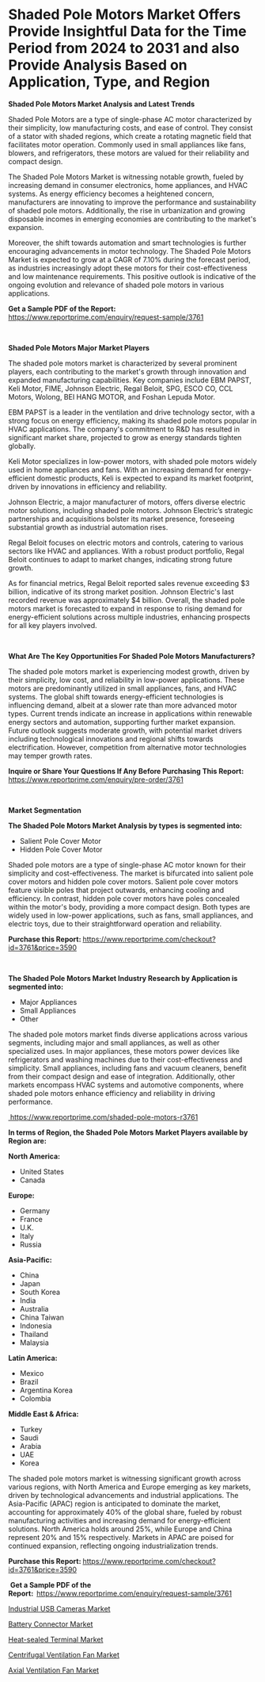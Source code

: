 <p><h1>Shaded Pole Motors Market Offers Provide Insightful Data for the Time Period from 2024 to 2031 and also Provide Analysis Based on Application, Type, and Region</h1></p><p><strong>Shaded Pole Motors Market Analysis and Latest Trends</strong></p>
<p><p>Shaded Pole Motors are a type of single-phase AC motor characterized by their simplicity, low manufacturing costs, and ease of control. They consist of a stator with shaded regions, which create a rotating magnetic field that facilitates motor operation. Commonly used in small appliances like fans, blowers, and refrigerators, these motors are valued for their reliability and compact design.</p><p>The Shaded Pole Motors Market is witnessing notable growth, fueled by increasing demand in consumer electronics, home appliances, and HVAC systems. As energy efficiency becomes a heightened concern, manufacturers are innovating to improve the performance and sustainability of shaded pole motors. Additionally, the rise in urbanization and growing disposable incomes in emerging economies are contributing to the market's expansion.</p><p>Moreover, the shift towards automation and smart technologies is further encouraging advancements in motor technology. The Shaded Pole Motors Market is expected to grow at a CAGR of 7.10% during the forecast period, as industries increasingly adopt these motors for their cost-effectiveness and low maintenance requirements. This positive outlook is indicative of the ongoing evolution and relevance of shaded pole motors in various applications.</p></p>
<p><strong>Get a Sample PDF of the Report:&nbsp;</strong> <a href="https://www.reportprime.com/enquiry/request-sample/3761">https://www.reportprime.com/enquiry/request-sample/3761</a></p>
<p>&nbsp;</p>
<p><strong>Shaded Pole Motors Major Market Players</strong></p>
<p><p>The shaded pole motors market is characterized by several prominent players, each contributing to the market's growth through innovation and expanded manufacturing capabilities. Key companies include EBM PAPST, Keli Motor, FIME, Johnson Electric, Regal Beloit, SPG, ESCO CO, CCL Motors, Wolong, BEI HANG MOTOR, and Foshan Lepuda Motor.</p><p>EBM PAPST is a leader in the ventilation and drive technology sector, with a strong focus on energy efficiency, making its shaded pole motors popular in HVAC applications. The company's commitment to R&D has resulted in significant market share, projected to grow as energy standards tighten globally.</p><p>Keli Motor specializes in low-power motors, with shaded pole motors widely used in home appliances and fans. With an increasing demand for energy-efficient domestic products, Keli is expected to expand its market footprint, driven by innovations in efficiency and reliability.</p><p>Johnson Electric, a major manufacturer of motors, offers diverse electric motor solutions, including shaded pole motors. Johnson Electric’s strategic partnerships and acquisitions bolster its market presence, foreseeing substantial growth as industrial automation rises.</p><p>Regal Beloit focuses on electric motors and controls, catering to various sectors like HVAC and appliances. With a robust product portfolio, Regal Beloit continues to adapt to market changes, indicating strong future growth.</p><p>As for financial metrics, Regal Beloit reported sales revenue exceeding $3 billion, indicative of its strong market position. Johnson Electric's last recorded revenue was approximately $4 billion. Overall, the shaded pole motors market is forecasted to expand in response to rising demand for energy-efficient solutions across multiple industries, enhancing prospects for all key players involved.</p></p>
<p>&nbsp;</p>
<p><strong>What Are The Key Opportunities For Shaded Pole Motors Manufacturers?</strong></p>
<p><p>The shaded pole motors market is experiencing modest growth, driven by their simplicity, low cost, and reliability in low-power applications. These motors are predominantly utilized in small appliances, fans, and HVAC systems. The global shift towards energy-efficient technologies is influencing demand, albeit at a slower rate than more advanced motor types. Current trends indicate an increase in applications within renewable energy sectors and automation, supporting further market expansion. Future outlook suggests moderate growth, with potential market drivers including technological innovations and regional shifts towards electrification. However, competition from alternative motor technologies may temper growth rates.</p></p>
<p><strong>Inquire or Share Your Questions If Any Before Purchasing This Report:</strong> <a href="https://www.reportprime.com/enquiry/pre-order/3761">https://www.reportprime.com/enquiry/pre-order/3761</a></p>
<p>&nbsp;</p>
<p><strong>Market Segmentation</strong></p>
<p><strong>The Shaded Pole Motors Market Analysis by types is segmented into:</strong></p>
<p><ul><li>Salient Pole Cover Motor</li><li>Hidden Pole Cover Motor</li></ul></p>
<p><p>Shaded pole motors are a type of single-phase AC motor known for their simplicity and cost-effectiveness. The market is bifurcated into salient pole cover motors and hidden pole cover motors. Salient pole cover motors feature visible poles that project outwards, enhancing cooling and efficiency. In contrast, hidden pole cover motors have poles concealed within the motor's body, providing a more compact design. Both types are widely used in low-power applications, such as fans, small appliances, and electric toys, due to their straightforward operation and reliability.</p></p>
<p><strong>Purchase this Report:&nbsp;</strong><a href="https://www.reportprime.com/checkout?id=3761&price=3590">https://www.reportprime.com/checkout?id=3761&price=3590</a></p>
<p>&nbsp;</p>
<p><strong>The Shaded Pole Motors Market Industry Research by Application is segmented into:</strong></p>
<p><ul><li>Major Appliances</li><li>Small Appliances</li><li>Other</li></ul></p>
<p><p>The shaded pole motors market finds diverse applications across various segments, including major and small appliances, as well as other specialized uses. In major appliances, these motors power devices like refrigerators and washing machines due to their cost-effectiveness and simplicity. Small appliances, including fans and vacuum cleaners, benefit from their compact design and ease of integration. Additionally, other markets encompass HVAC systems and automotive components, where shaded pole motors enhance efficiency and reliability in driving performance.</p></p>
<p><a href="https://www.reportprime.com/shaded-pole-motors-r3761">&nbsp;https://www.reportprime.com/shaded-pole-motors-r3761</a></p>
<p><strong>In terms of Region, the Shaded Pole Motors Market Players available by Region are:</strong></p>
<p>
    <p> <strong> North America: </strong>
        <ul>
            <li>United States</li>
            <li>Canada</li>
        </ul>
        </p> 
    <p> <strong> Europe: </strong>
        <ul>
            <li>Germany</li>
            <li>France</li>
            <li>U.K.</li>
            <li>Italy</li>
            <li>Russia</li>
        </ul>
        </p> 
    <p> <strong> Asia-Pacific: </strong>
        <ul>
            <li>China</li>
            <li>Japan</li>
            <li>South Korea</li>
            <li>India</li>
            <li>Australia</li>
            <li>China Taiwan</li>
            <li>Indonesia</li>
            <li>Thailand</li>
            <li>Malaysia</li>
        </ul>
        </p> 
    <p> <strong> Latin America: </strong>
        <ul>
            <li>Mexico</li>
            <li>Brazil</li>
            <li>Argentina Korea</li>
            <li>Colombia</li>
        </ul>
        </p> 
    <p> <strong> Middle East & Africa: </strong>
        <ul>
            <li>Turkey</li>
            <li>Saudi</li>
            <li>Arabia</li>
            <li>UAE</li>
            <li>Korea</li>
        </ul>
    </p>
    </p>
<p><p>The shaded pole motors market is witnessing significant growth across various regions, with North America and Europe emerging as key markets, driven by technological advancements and industrial applications. The Asia-Pacific (APAC) region is anticipated to dominate the market, accounting for approximately 40% of the global share, fueled by robust manufacturing activities and increasing demand for energy-efficient solutions. North America holds around 25%, while Europe and China represent 20% and 15% respectively. Markets in APAC are poised for continued expansion, reflecting ongoing industrialization trends.</p></p>
<p><strong>Purchase this Report: </strong><a href="https://www.reportprime.com/checkout?id=3761&price=3590">https://www.reportprime.com/checkout?id=3761&price=3590</a></p>
<p>&nbsp;<strong>Get a Sample PDF of the Report:&nbsp;&nbsp;</strong><a href="https://www.reportprime.com/enquiry/request-sample/3761">https://www.reportprime.com/enquiry/request-sample/3761</a></p>
<p><strong></strong></p>
<p><p><a href="https://github.com/GroverBarry/Market-Research-Report-List-7/blob/main/industrial-usb-cameras-market.md">Industrial USB Cameras Market</a></p><p><a href="https://issuu.com/reportprime-2/docs/battery-connector-market-size-2030._cb270fb89a70e4">Battery Connector Market</a></p><p><a href="https://issuu.com/reportprime-2/docs/heat-sealed-terminal-market-size-20_b601c2859c26c0">Heat-sealed Terminal Market</a></p><p><a href="https://www.linkedin.com/pulse/centrifugal-ventilation-fan-market-essentials-key-players-demand-fzhzf?trackingId=xMU5H3xjR3ylUW3ShgpRsQ%3D%3D">Centrifugal Ventilation Fan Market</a></p><p><a href="https://www.linkedin.com/pulse/global-axial-ventilation-fan-market-share-growth-opportunities-x3q3f?trackingId=cz5rSRjNSTqLiv7JdFCx6w%3D%3D">Axial Ventilation Fan Market</a></p></p>